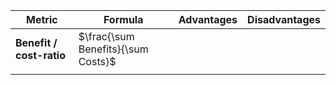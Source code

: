 
| Metric                   | Formula                            | Advantages | Disadvantages |
| ------------------------ | ---------------------------------- | ---------- | ------------- |
| **Benefit / cost-ratio** | $\frac{\sum Benefits}{\sum Costs}$ |            |               |
|                          |                                    |            |               |
